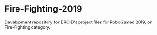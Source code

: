 # Fire-Fighting-2019
Development repository for DROID's project files for RoboGames 2019, on Fire-Fighting category.
